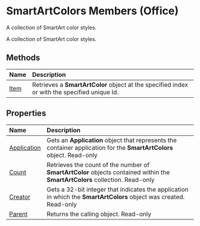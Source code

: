 
# SmartArtColors Members (Office)
A collection of SmartArt color styles.

A collection of SmartArt color styles.


## Methods



|**Name**|**Description**|
|:-----|:-----|
|[Item](58292e23-cdc9-09f0-7770-d5ea5ca4cf44.md)|Retrieves a  **SmartArtColor** object at the specified index or with the specified unique Id.|

## Properties



|**Name**|**Description**|
|:-----|:-----|
|[Application](032862b8-213b-6729-7309-a10b07d5c0e1.md)|Gets an  **Application** object that represents the container application for the **SmartArtColors** object. Read-only|
|[Count](5e0a8893-911c-5694-4381-d81ab385e0fe.md)|Retrieves the count of the number of  **SmartArtColor** objects contained within the **SmartArtColors** collection. Read-only|
|[Creator](a8177777-f57f-49db-56f2-8fe13ea857f9.md)|Gets a 32-bit integer that indicates the application in which the  **SmartArtColors** object was created. Read-only|
|[Parent](2c8dba8c-bee4-c394-77cb-15c3faf0dad7.md)|Returns the calling object. Read-only|
